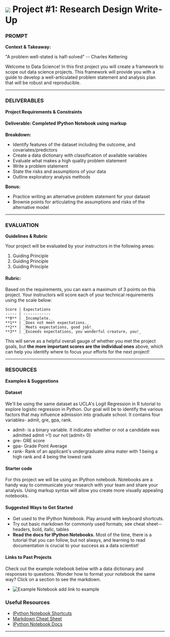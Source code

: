 # ![](https://ga-dash.s3.amazonaws.com/production/assets/logo-9f88ae6c9c3871690e33280fcf557f33.png) Project #1: Research Design Write-Up

### PROMPT
**Context & Takeaway:**

"A problem well-stated is half-solved" -- Charles Kettering

Welcome to Data Science! In this first project you will create a framework to scope out data science projects. This framework will provide you with a guide to develop a well-articulated problem statement and analysis plan that will be robust and reproducible.

---
### DELIVERABLES
**Project Requirements & Constraints**


#### Deliverable: Completed IPython Notebook using markup
**Breakdown:**
- Identify features of the dataset including the outcome, and covariates/predictors
- Create a data dictionary with classification of available variables
- Evaluate what makes a high quality problem statement
- Write a problem statement
- State the risks and assumptions of your data
- Outline exploratory analysis methods

**Bonus:**
- Practice writing an alternative problem statement for your dataset
- Brownie points for articulating the assumptions and risks of the alternative model

---
### EVALUATION
**Guidelines & Rubric** 

Your project will be evaluated by your instructors in the following areas:

1. Guiding Principle
2. Guiding Principle
3. Guiding Principle

#### Rubric:
Based on the requirements, you can earn a maximum of 3 points on this project. Your instructors will score each of your technical requirements using the scale below:

    Score | Expectations
    ----- | ------------
    **0** | _Incomplete._
    **1** | _Does not meet expectations._
    **2** | _Meets expectations, good job!_
    **3** | _Exceeds expectations, you wonderful creature, you!_

 This will serve as a helpful overall gauge of whether you met the project goals, but __the more important scores are the individual ones__ above, which can help you identify where to focus your efforts for the next project!

---
### RESOURCES
**Examples & Suggestions**

#### Dataset  
We'll be using the same dataset as UCLA's Logit Regression in R tutorial to explore logistic regression in Python. Our goal will be to identify the various factors that may influence admission into graduate school. It contains four variables- admit, gre, gpa, rank.

- admit- is a binary variable. It indicates whether or not a candidate was admitted admit =1) our not (admit= 0)
- gre- GRE score
- gpa- Grade Point Average
- rank- Rank of an applicant's undergraduate alma mater with 1 being a high rank and 4 being the lowest rank

#### Starter code
For this project we will be using an IPython notebook. Notebooks are a handy way to communicate your research with your team and share your analysis. Using markup syntax will allow you create more visually appealing notebooks.

#### Suggested Ways to Get Started
- Get used to the IPython Notebook. Play around with keyboard shortcuts.
- Try out basic markdown for commonly used formats; see cheat sheet-- headers, bold, italic, tables
- **Read the docs for IPython Notebooks.** Most of the time, there is a tutorial that you can follow, but not always, and learning to read documentation is crucial to your success as a data scientist!

#### Links to Past Projects
Check out the example notebook below with a data dictionary and responses to questions. Wonder how to format your notebook the same way? Click on a section to see the markdown.
* ![Example Notebook](#) add link to example

### Useful Resources
- [IPython Notebook Shortcuts](https://ipython.org/ipython-doc/1/interactive/notebook.html#keyboard-shortcuts)
- [Markdown Cheat Sheet](https://github.com/adam-p/markdown-here/wiki/Markdown-Cheatsheet)
- [IPython Notebook Docs](http://ipython.readthedocs.org/en/stable/)

---
